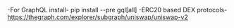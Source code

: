 -For GraphQL install- pip install --pre gql[all]
-ERC20 based DEX protocols- https://thegraph.com/explorer/subgraph/uniswap/uniswap-v2